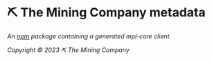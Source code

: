 # ⛏ The Mining Company metadata

*An [npm](https://www.npmjs.com) package containing a generated mpl-core client.*

*Copyright © 2023 ⛏ The Mining Company*
